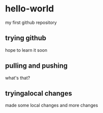 # hello-world
my first github repository

## trying github
hope to learn it soon

## pulling and pushing
what's that?


## tryingalocal changes
made some local changes
and more changes

